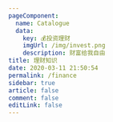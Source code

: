 ```yaml
---
pageComponent: 
  name: Catalogue
  data: 
    key: 💰投资理财
    imgUrl: /img/invest.png
    description: 财富给我自由
title: 理财知识
date: 2020-03-11 21:50:54
permalink: /finance
sidebar: true
article: false
comment: false
editLink: false
---
```

